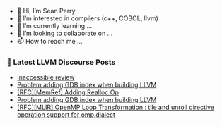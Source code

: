 - 👋 Hi, I’m Sean Perry
- 👀 I’m interested in compilers (c++, COBOL, llvm)
- 🌱 I’m currently learning ...
- 💞️ I’m looking to collaborate on ...
- 📫 How to reach me ...

<!---
s66perry/s66perry is a ✨ special ✨ repository because its `README.md` (this file) appears on your GitHub profile.
You can click the Preview link to take a look at your changes.
--->
### 📕 Latest LLVM Discourse Posts

<!-- DISCOURSE-LLVM:START -->
- [Inaccessible review](https://discourse.llvm.org/t/inaccessible-review/65446#post_1)
- [Problem adding GDB index when building LLVM](https://discourse.llvm.org/t/problem-adding-gdb-index-when-building-llvm/65444#post_2)
- [[RFC][MemRef] Adding Realloc Op](https://discourse.llvm.org/t/rfc-memref-adding-realloc-op/65132#post_14)
- [Problem adding GDB index when building LLVM](https://discourse.llvm.org/t/problem-adding-gdb-index-when-building-llvm/65444#post_1)
- [[RFC][MLIR] OpenMP Loop Transformation : tile and unroll directive operation support for omp.dialect](https://discourse.llvm.org/t/rfc-mlir-openmp-loop-transformation-tile-and-unroll-directive-operation-support-for-omp-dialect/65301#post_12)
<!-- DISCOURSE-LLVM:END -->
